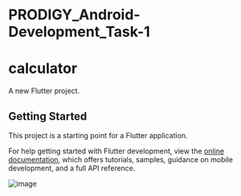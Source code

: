 # PRODIGY_Android-Development_Task-1

# calculator

A new Flutter project.

## Getting Started

This project is a starting point for a Flutter application.

For help getting started with Flutter development, view the
[online documentation](https://docs.flutter.dev/), which offers tutorials,
samples, guidance on mobile development, and a full API reference.

![image](https://github.com/user-attachments/assets/78d53258-4e13-4bcb-a082-d2f3d5ab445d)
